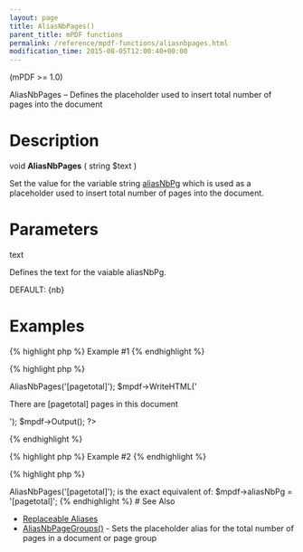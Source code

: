 ```yaml
---
layout: page
title: AliasNbPages()
parent_title: mPDF functions
permalink: /reference/mpdf-functions/aliasnbpages.html
modification_time: 2015-08-05T12:00:40+00:00
---
```


<p>(mPDF &gt;= 1.0)</p>
<p>AliasNbPages – Defines the placeholder used to insert total number of pages into the document</p>

# Description

<p class="manual_block">void <b>AliasNbPages</b> ( string <span class="parameter">$text</span> )</p>
<p>Set the value for the variable string <a href="{{ "/reference/mpdf-variables/aliasnbpg.html" | prepend: site.baseurl }}">aliasNbPg</a> which is used as a placeholder used to insert total number of pages into the document.</p>

# Parameters

<p class="manual_param_dt"><span class="parameter">text</span></p>
<p class="manual_param_dd">Defines the text for the vaiable <span class="parameter">aliasNbPg</span>. 

<span class="smallblock">DEFAULT</span>: {nb}</p>

# Examples

{% highlight php %}
Example #1
{% endhighlight %}

{% highlight php %}
<?php

$mpdf=new mPDF();

$mpdf->AliasNbPages('[pagetotal]');

$mpdf->WriteHTML('<p>There are [pagetotal] pages in this document</p>');

$mpdf->Output();

?>
{% endhighlight %}

{% highlight php %}
Example #2
{% endhighlight %}

{% highlight php %}
<?php

$mpdf->AliasNbPages('[pagetotal]');

is the exact equivalent of:

$mpdf->aliasNbPg = '[pagetotal]';
{% endhighlight %}

# See Also

<ul>
<li class="manual_boxlist"><a href="{{ "/what-else-can-i-do/replaceable-aliases.html" | prepend: site.baseurl }}">Replaceable Aliases</a> 

</li>
<li class="manual_boxlist"><a href="{{ "/reference/mpdf-functions/aliasnbpagegroups.html" | prepend: site.baseurl }}">AliasNbPageGroups()</a> - Sets the placeholder alias for the total number of pages in a document or page group</li>
</ul>
